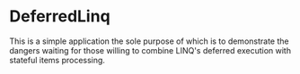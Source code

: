 DeferredLinq
============
This is a simple application the sole purpose of which is to demonstrate the dangers waiting for those willing to combine LINQ's deferred execution with stateful items processing.
